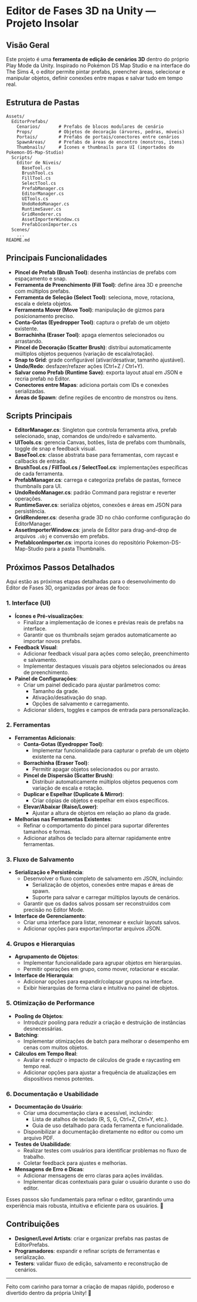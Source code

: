 # Editor de Fases 3D na Unity — Projeto Insolar

## Visão Geral
Este projeto é uma **ferramenta de edição de cenários 3D** dentro do próprio Play Mode da Unity. Inspirado no Pokémon DS Map Studio e na interface do The Sims 4, o editor permite pintar prefabs, preencher áreas, selecionar e manipular objetos, definir conexões entre mapas e salvar tudo em tempo real.

## Estrutura de Pastas
```
Assets/
  EditorPrefabs/
    Cenarios/       # Prefabs de blocos modulares de cenário
    Props/          # Objetos de decoração (árvores, pedras, móveis)
    Portais/        # Prefabs de portais/conectores entre cenários
    SpawnAreas/     # Prefabs de áreas de encontro (monstros, itens)
    Thumbnails/     # Ícones e thumbnails para UI (importados do Pokemon-DS-Map-Studio)
  Scripts/
    Editor de Niveis/
      BaseTool.cs
      BrushTool.cs
      FillTool.cs
      SelectTool.cs
      PrefabManager.cs
      EditorManager.cs
      UITools.cs
      UndoRedoManager.cs
      RuntimeSaver.cs
      GridRenderer.cs
      AssetImporterWindow.cs
      PrefabIconImporter.cs
  Scenes/
    ...
README.md
```

## Principais Funcionalidades
- **Pincel de Prefab (Brush Tool)**: desenha instâncias de prefabs com espaçamento e snap.
- **Ferramenta de Preenchimento (Fill Tool)**: define área 3D e preenche com múltiplos prefabs.
- **Ferramenta de Seleção (Select Tool)**: seleciona, move, rotaciona, escala e deleta objetos.
- **Ferramenta Mover (Move Tool)**: manipulação de gizmos para posicionamento preciso.
- **Conta-Gotas (Eyedropper Tool)**: captura o prefab de um objeto existente.
- **Borrachinha (Eraser Tool)**: apaga elementos selecionados ou arrastando.
- **Pincel de Decoração (Scatter Brush)**: distribui automaticamente múltiplos objetos pequenos (variação de escala/rotação).
- **Snap to Grid**: grade configurável (ativar/desativar, tamanho ajustável).
- **Undo/Redo**: desfazer/refazer ações (Ctrl+Z / Ctrl+Y).
- **Salvar como Prefab (Runtime Save)**: exporta layout atual em JSON e recria prefab no Editor.
- **Conectores entre Mapas**: adiciona portais com IDs e conexões serializadas.
- **Áreas de Spawn**: define regiões de encontro de monstros ou itens.

## Scripts Principais
- **EditorManager.cs**: Singleton que controla ferramenta ativa, prefab selecionado, snap, comandos de undo/redo e salvamento.
- **UITools.cs**: gerencia Canvas, botões, lista de prefabs com thumbnails, toggle de snap e feedback visual.
- **BaseTool.cs**: classe abstrata base para ferramentas, com raycast e callbacks de entrada.
- **BrushTool.cs / FillTool.cs / SelectTool.cs**: implementações específicas de cada ferramenta.
- **PrefabManager.cs**: carrega e categoriza prefabs de pastas, fornece thumbnails para UI.
- **UndoRedoManager.cs**: padrão Command para registrar e reverter operações.
- **RuntimeSaver.cs**: serializa objetos, conexões e áreas em JSON para persistência.
- **GridRenderer.cs**: desenha grade 3D no chão conforme configuração do EditorManager.
- **AssetImporterWindow.cs**: janela de Editor para drag-and-drop de arquivos `.obj` e conversão em prefabs.
- **PrefabIconImporter.cs**: importa ícones do repositório Pokemon-DS-Map-Studio para a pasta Thumbnails.


## Próximos Passos Detalhados

Aqui estão as próximas etapas detalhadas para o desenvolvimento do Editor de Fases 3D, organizadas por áreas de foco:

### 1. **Interface (UI)**
- **Ícones e Pré-visualizações**:
    - Finalizar a implementação de ícones e prévias reais de prefabs na interface.
    - Garantir que os thumbnails sejam gerados automaticamente ao importar novos prefabs.
- **Feedback Visual**:
    - Adicionar feedback visual para ações como seleção, preenchimento e salvamento.
    - Implementar destaques visuais para objetos selecionados ou áreas de preenchimento.
- **Painel de Configurações**:
    - Criar um painel dedicado para ajustar parâmetros como:
        - Tamanho da grade.
        - Ativação/desativação do snap.
        - Opções de salvamento e carregamento.
    - Adicionar sliders, toggles e campos de entrada para personalização.

### 2. **Ferramentas**
- **Ferramentas Adicionais**:
    - **Conta-Gotas (Eyedropper Tool)**:
        - Implementar funcionalidade para capturar o prefab de um objeto existente na cena.
    - **Borrachinha (Eraser Tool)**:
        - Permitir apagar objetos selecionados ou por arrasto.
    - **Pincel de Dispersão (Scatter Brush)**:
        - Distribuir automaticamente múltiplos objetos pequenos com variação de escala e rotação.
    - **Duplicar e Espelhar (Duplicate & Mirror)**:
        - Criar cópias de objetos e espelhar em eixos específicos.
    - **Elevar/Abaixar (Raise/Lower)**:
        - Ajustar a altura de objetos em relação ao plano da grade.
- **Melhorias nas Ferramentas Existentes**:
    - Refinar o comportamento do pincel para suportar diferentes tamanhos e formas.
    - Adicionar atalhos de teclado para alternar rapidamente entre ferramentas.

### 3. **Fluxo de Salvamento**
- **Serialização e Persistência**:
    - Desenvolver o fluxo completo de salvamento em JSON, incluindo:
        - Serialização de objetos, conexões entre mapas e áreas de spawn.
        - Suporte para salvar e carregar múltiplos layouts de cenários.
    - Garantir que os dados salvos possam ser reconstruídos com precisão no Editor Mode.
- **Interface de Gerenciamento**:
    - Criar uma interface para listar, renomear e excluir layouts salvos.
    - Adicionar opções para exportar/importar arquivos JSON.

### 4. **Grupos e Hierarquias**
- **Agrupamento de Objetos**:
    - Implementar funcionalidade para agrupar objetos em hierarquias.
    - Permitir operações em grupo, como mover, rotacionar e escalar.
- **Interface de Hierarquia**:
    - Adicionar opções para expandir/colapsar grupos na interface.
    - Exibir hierarquias de forma clara e intuitiva no painel de objetos.

### 5. **Otimização de Performance**
- **Pooling de Objetos**:
    - Introduzir pooling para reduzir a criação e destruição de instâncias desnecessárias.
- **Batching**:
    - Implementar otimizações de batch para melhorar o desempenho em cenas com muitos objetos.
- **Cálculos em Tempo Real**:
    - Avaliar e reduzir o impacto de cálculos de grade e raycasting em tempo real.
    - Adicionar opções para ajustar a frequência de atualizações em dispositivos menos potentes.

### 6. **Documentação e Usabilidade**
- **Documentação do Usuário**:
    - Criar uma documentação clara e acessível, incluindo:
        - Lista de atalhos de teclado (R, S, G, Ctrl+Z, Ctrl+Y, etc.).
        - Guia de uso detalhado para cada ferramenta e funcionalidade.
    - Disponibilizar a documentação diretamente no editor ou como um arquivo PDF.
- **Testes de Usabilidade**:
    - Realizar testes com usuários para identificar problemas no fluxo de trabalho.
    - Coletar feedback para ajustes e melhorias.
- **Mensagens de Erro e Dicas**:
    - Adicionar mensagens de erro claras para ações inválidas.
    - Implementar dicas contextuais para guiar o usuário durante o uso do editor.

Esses passos são fundamentais para refinar o editor, garantindo uma experiência mais robusta, intuitiva e eficiente para os usuários. 🚀


## Contribuições
- **Designer/Level Artists**: criar e organizar prefabs nas pastas de EditorPrefabs.
- **Programadores**: expandir e refinar scripts de ferramentas e serialização.
- **Testers**: validar fluxo de edição, salvamento e reconstrução de cenários.

---
Feito com carinho para tornar a criação de mapas rápido, poderoso e divertido dentro da própria Unity! 🚀
